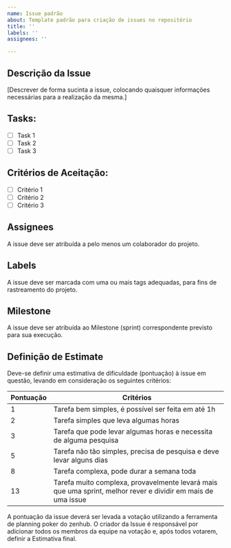 ```yaml
---
name: Issue padrão
about: Template padrão para criação de issues no repositório
title: ''
labels: ''
assignees: ''

---
```


## Descrição da Issue
[Descrever de forma sucinta a issue, colocando quaisquer informações necessárias para a realização da mesma.]

## Tasks:
- [ ] Task 1
- [ ] Task 2
- [ ] Task 3

## Critérios de Aceitação:
- [ ] Critério 1
- [ ] Critério 2
- [ ] Critério 3

## Assignees
A issue deve ser atribuída a pelo menos um colaborador do projeto.

## Labels
A issue deve ser marcada com uma ou mais tags adequadas, para fins de rastreamento do projeto.

## Milestone
A issue deve ser atribuída ao Milestone (sprint) correspondente previsto para sua execução.

## Definição de Estimate

Deve-se definir uma estimativa de dificuldade (pontuação) à issue em questão, levando em consideração os seguintes critérios:

Pontuação | Critérios
----------- | ------------
1 | Tarefa bem simples, é possível ser feita em até 1h 
2 | Tarefa simples que leva algumas horas
3 | Tarefa que pode levar algumas horas e necessita de alguma pesquisa
5 | Tarefa não tão simples, precisa de pesquisa e deve levar alguns dias
8 | Tarefa complexa, pode durar a semana toda
13 | Tarefa muito complexa, provavelmente levará mais que uma sprint, melhor rever e dividir em mais de uma issue

A pontuação da issue deverá ser levada a votação utilizando a ferramenta de planning poker do zenhub. O criador da Issue é responsável por adicionar todos os membros da equipe na votação e, após todos votarem, definir a Estimativa final.
